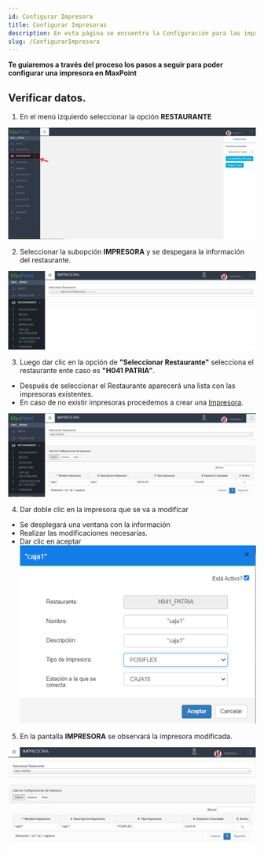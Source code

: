 ```yaml
---
id: Configurar Impresora
title: Configurar Impresoras
description: En esta página se encuentra la Configuración para las impresoras
slug: /ConfigurarImpresora
---
```

**Te guiaremos a través del proceso los pasos a seguir para poder configurar una impresora en MaxPoint**
## Verificar datos.
1. En el menú izquierdo seleccionar la opción **RESTAURANTE**

![Seleccionar Cadena](../../img/Menu-Izquierdo-Restaurante.png)

2. Seleccionar la subopción **IMPRESORA** y se despegara la información del restaurante.

 ![Subopción Impresora](../../img/Subopcion-Impresora.png)  

3. Luego dar clic en la opción de **"Seleccionar Restaurante"**  selecciona el restaurante ente caso es **"H041 PATRIA"**.
 - Después de seleccionar el Restaurante aparecerá una lista con las impresoras existentes.
- En caso de no existir impresoras procedemos a crear una [Impresora](http://localhost:3000/docs/CrearImpresora).

 ![Impresoras existentes](../../img/Impresoras-existentes.png)

4. Dar doble clic en la impresora que se va a modificar
- Se desplegará una ventana con la información
- Realizar las modificaciones necesarias.
- Dar clic en aceptar
![Impresora-Modificada](../../img/Impresora-Modificada.png)

5. En la pantalla **IMPRESORA** se observará la impresora modificada.

![Impresora-Modificada](../../img/Modificacion-Impresora.png)


<!-- 12. Seleccionar la subopción **IMPRESORA** como se muestra en la siguiente imagen.

- Después de seleccionar el Restaurante aparecerá una lista con las impresoras existentes.
 - En caso de no existir impresoras procedemos a crear una, en la parte superior haz clic en **"Nuevo"**. -->
